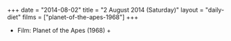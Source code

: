 +++
date = "2014-08-02"
title = "2 August 2014 (Saturday)"
layout = "daily-diet"
films = ["planet-of-the-apes-1968"]
+++


* Film: Planet of the Apes (1968) +
